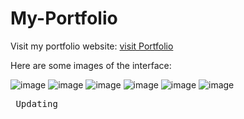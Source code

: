 # My-Portfolio
Visit my portfolio website: 
<a href="https://pranjultiwari.netlify.app/" target="_blank"> visit Portfolio </a>
  
Here are some images of the interface:

![image](https://user-images.githubusercontent.com/114832456/233389400-521b31e9-ecff-45b4-adcc-e9f2b3d7a8cd.png)
![image](https://user-images.githubusercontent.com/114832456/233389654-c4ae9efd-830f-4ccb-8b40-9051809aa146.png)
![image](https://user-images.githubusercontent.com/114832456/233389787-2094cc9b-86df-4e20-af4e-838d40da770c.png)
![image](https://user-images.githubusercontent.com/114832456/233389919-9dd4d51c-baee-4c85-9489-4e16b5481de3.png)
![image](https://user-images.githubusercontent.com/114832456/233390031-98224d9b-ea6e-4e3a-a8f0-d4394286a3e4.png)
![image](https://user-images.githubusercontent.com/114832456/233390145-32b331fe-8aec-4340-a3fa-7d7d33058eef.png)

<pre> Updating </pre>
